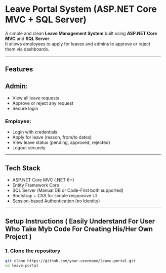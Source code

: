 # Leave Portal System (ASP.NET Core MVC + SQL Server)

A simple and clean **Leave Management System** built using **ASP.NET Core MVC** and **SQL Server**.  
It allows employees to apply for leaves and admins to approve or reject them via dashboards.

---

## Features

## Admin:
- View all leave requests
- Approve or reject any request
- Secure login

### Employee:
- Login with credentials
- Apply for leave (reason, from/to dates)
- View leave status (pending, approved, rejected)
- Logout securely

---

## Tech Stack

- ASP.NET Core MVC (.NET 6+)
- Entity Framework Core
- SQL Server (Manual DB or Code-First both supported)
- Bootstrap + CSS for simple responsive UI
- Session-based Authentication (no Identity)

---

## Setup Instructions ( Easily Understand For User Who Take Myb Code For Creating His/Her Own Project )

### 1. Clone the repository

```bash
git clone https://github.com/your-username/leave-portal.git
cd leave-portal
